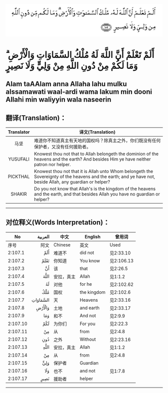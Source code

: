 ![002:107](images/002_107.gif)

#   أَلَمْ تَعْلَمْ أَنَّ اللَّهَ لَهُ مُلْكُ السَّمَاوَاتِ وَالْأَرْضِ ۗ وَمَا لَكُمْ مِنْ دُونِ اللَّهِ مِنْ وَلِيٍّ وَلَا نَصِيرٍ 

## Alam taAAlam anna Allaha lahu mulku alssamawati waal-ardi wama lakum min dooni Allahi min waliyyin wala naseerin

## 翻译(Translation)：

| Translator | 译文(Translation)                                            |
|:----------:| ------------------------------------------------------------ |
| 马坚       | 难道你不知道真主有天地的国权吗？除真主之外，你们既没有任何保护者，又没有任何援助者。 |
| YUSUFALI   | Knowest thou not that to Allah belongeth the dominion of the heavens and the earth? And besides Him ye have neither patron nor helper. |
| PICKTHAL   | Knowest thou not that it is Allah unto Whom belongeth the Sovereignty of the heavens and the earth; and ye have not, beside Allah, any guardian or helper? |
| SHAKIR     | Do you not know that Allah's is the kingdom of the heavens and the earth, and that besides Allah you have no guardian or helper? |

---

## 对位释义(Words Interpretation)：

| No       |  العربية | 中文       | English     | 曾用词     |
| -------- | -------: | ---------- | ----------- | ---------- |
| 序号     |     阿文 | Chinese    | 英文        | Used       |
| 2:107.1  |      أَلَمْ | 难道不     | did not     | 见2:33.10  |
| 2:107.2  |     تَعْلَمْ | 你知道     | You know    | 见2:106.13 |
| 2:107.3  |       أَنَّ | 该         | that        | 见2:26.5   |
| 2:107.4  |     اللَّهَ | 安拉，真主 | Allah       | 见1:1.2    |
| 2:107.5  |       لَهُ | 对他       | for he      | 见2:102.62 |
| 2:107.6  |      مُلْكُ | 国权       | the kingdom | 见2:102.6  |
| 2:107.7  | السَّمَاوَاتِ | 天         | Heavens     | 见2:33.16  |
| 2:107.8  |   وَالْأَرْضِ | 土地       | and earth   | 见2:33.17  |
| 2:107.9  |      وَمَا | 和不       | And not     | 见2:9.9    |
| 2:107.10 |      لَكُمْ | 为你们     | For you     | 见2:22.3   |
| 2:107.11 |       مِنْ | 从         | from        | 见2:4.8    |
| 2:107.12 |      دُونِ | 之外       | Without     | 见2:23.16  |
| 2:107.13 |     اللَّهِ | 安拉，真主 | Allah       | 见1:1.2    |
| 2:107.14 |       مِنْ | 从         | from        | 见2:4.8    |
| 2:107.15 |      وَلِيٍّ | 保护者     | Guardian    |            |
| 2:107.16 |      وَلَا | 也不       | and not     | 见1:7.8    |
| 2:107.17 |     نَصِيرٍ | 援助者     | helper      |            |

---
